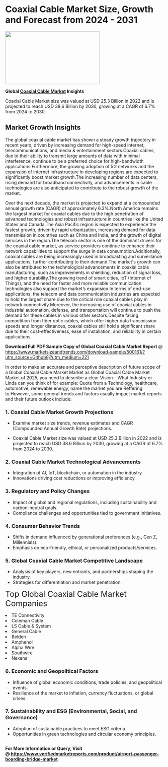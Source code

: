 <H1>Coaxial Cable Market Size, Growth and Forecast from 2024 - 2031</H1><img class="aligncenter size-medium wp-image-584254" src="https://thirdeyenews.in/wp-content/uploads/2024/09/Global-Market-Research-300x168.jpeg" alt="" width="300" height="168" /><p><strong>Global&nbsp;<a href="https://www.marketsizeandtrends.com/download-sample/500161/?utm_source=Github8j?utm_medium=221">Coaxial Cable Market</a> Insights</strong></p><p>Coaxial Cable Market size was valued at USD 25.3 Billion in 2022 and is projected to reach USD 38.6 Billion by 2030, growing at a CAGR of 6.7% from 2024 to 2030.</p><p><h2>Market Growth Insights</h2> <p>The global coaxial cable market has shown a steady growth trajectory in recent years, driven by increasing demand for high-speed internet, telecommunications, and media & entertainment sectors.Coaxial cables, due to their ability to transmit large amounts of data with minimal interference, continue to be a preferred choice for high-bandwidth applications.Furthermore, the growing adoption of 5G networks and the expansion of internet infrastructure in developing regions are expected to significantly boost market growth.The increasing number of data centers, rising demand for broadband connectivity, and advancements in cable technologies are also anticipated to contribute to the robust growth of the market.</p> <p>Over the next decade, the market is projected to expand at a compounded annual growth rate (CAGR) of approximately 6.3%.North America remains the largest market for coaxial cables due to the high penetration of advanced technologies and robust infrastructure in countries like the United States and Canada.The Asia Pacific region is expected to experience the fastest growth, driven by rapid urbanization, increasing demand for data transmission in countries such as China and India, and the growth of digital services in the region.The telecom sector is one of the dominant drivers for the coaxial cable market, as service providers continue to enhance their network capabilities to support the surge in data consumption.Additionally, coaxial cables are being increasingly used in broadcasting and surveillance applications, further contributing to their demand.The market's growth can also be attributed to the technological advancements in coaxial cable manufacturing, such as improvements in shielding, reduction of signal loss, and higher durability.The growing trend of smart cities, IoT (Internet of Things), and the need for faster and more reliable communication technologies also support the market’s expansion.In terms of end-use applications, the telecom and data communication industries are expected to hold the largest share due to the critical role coaxial cables play in network connectivity.Moreover, the increasing use of coaxial cables in industrial automation, defense, and transportation will continue to push the demand for these cables in various other sectors.Despite facing competition from fiber optic cables, which offer higher data transmission speeds and longer distances, coaxial cables still hold a significant share due to their cost-effectiveness, ease of installation, and reliability in certain applications.</p> <p><span class=""><strong>Download Full PDF Sample Copy of Global Coaxial Cable Market Report</strong> @ <a href="https://www.marketsizeandtrends.com/download-sample/500161/?utm_source=Github8j?utm_medium=221" target="_blank">https://www.marketsizeandtrends.com/download-sample/500161/?utm_source=Github8j?utm_medium=221</a></span></p><p>In order to make an accurate and perceptive description of future scope of a Global&nbsp;Coaxial Cable Market Market as Global&nbsp;Coaxial Cable Market Market of 2025, you need to describe a clear Vision &ndash; What Industry or Linda can you think of for example: Quote from a Technology, healthcare, automotive, renewable energy, name the market you are Reffering to.However, some general trends and factors usually impact market reports and their future outlook include:</p><h3>1.&nbsp;<strong>Coaxial Cable Market Growth Projections</strong></h3><ul><li>Examine market size trends, revenue estimates and CAGR (Compounded Annual Growth Rate) projections.</li><li><p>Coaxial Cable Market size was valued at USD 25.3 Billion in 2022 and is projected to reach USD 38.6 Billion by 2030, growing at a CAGR of 6.7% from 2024 to 2030.</p></li></ul><h3>2.&nbsp;<strong>Coaxial Cable Market Technological Advancements</strong></h3><ul><li>Integration of AI, IoT, blockchain, or automation in the industry.</li><li>Innovations driving cost reductions or improving efficiency.</li></ul><h3>3.&nbsp;<strong>Regulatory and Policy Changes</strong></h3><ul><li>Impact of global and regional regulations, including sustainability and carbon-neutral goals.</li><li>Compliance challenges and opportunities tied to government initiatives.</li></ul><h3>4.&nbsp;<strong>Consumer Behavior Trends</strong></h3><ul><li>Shifts in demand influenced by generational preferences (e.g., Gen Z, Millennials).</li><li>Emphasis on eco-friendly, ethical, or personalized products/services.</li></ul><h3>5.&nbsp;<strong>Global Coaxial Cable Market Competitive Landscape</strong></h3><ul><li>Analysis of key players, new entrants, and partnerships shaping the industry.</li><li>Strategies for differentiation and market penetration.</li></ul><p data-pm-slice="1 1 []"><span style="color: inherit; font-family: inherit; font-size: 25px;">Top Global Coaxial Cable Market Companies</span></p><div class="" data-test-id=""><p><li>TE Connectivity</li><li> Coleman Cable</li><li> LS Cable & System</li><li> General Cable</li><li> Belden</li><li> Amphenol</li><li> Alpha Wire</li><li> Southwire</li><li> Nexans</li></p></div><h3>6.&nbsp;<strong>Economic and Geopolitical Factors</strong></h3><ul><li>Influence of global economic conditions, trade policies, and geopolitical events.</li><li>Resilience of the market to inflation, currency fluctuations, or global crises.</li></ul><h3>7.&nbsp;<strong>Sustainability and ESG (Environmental, Social, and Governance)</strong></h3><ul><li>Adoption of sustainable practices to meet ESG criteria.</li><li>Opportunities in green technologies and circular economy principles.</li></ul><h2><strong style="font-size: 14px;">For More Information or Query, Visit @&nbsp;</strong><a style="background-color: #ffffff; font-size: 14px;" href="https://www.marketsizeandtrends.com/report/coaxial-cable-market/" target="_blank">https://www.verifiedmarketreports.com/product/airport-passenger-boarding-bridge-market</a></h2>